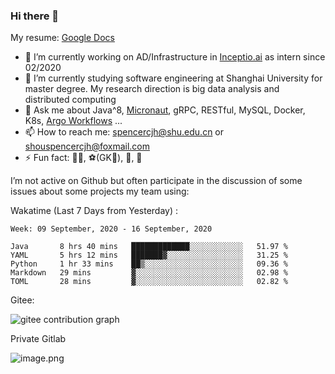 ### Hi there 👋

My resume: [Google Docs](https://docs.google.com/document/d/1o7iQKDF-_HZUHg6cGiCSl6txrcuQ2tbQttHFFAUeRhc/edit?usp=sharing)

- 🔭 I’m currently working on AD/Infrastructure in [Inceptio.ai](https://www.inceptio.ai/) as intern since 02/2020
- 🌱 I’m currently studying software engineering at Shanghai University for master degree. My research direction is big data analysis and distributed computing
- 💬 Ask me about Java^8, [Micronaut](http://micronaut.io/), gRPC, RESTful, MySQL, Docker, K8s, [Argo Workflows](https://argoproj.github.io/argo/) ...
- 📫 How to reach me: spencercjh@shu.edu.cn or shouspencercjh@foxmail.com
- ⚡ Fun fact: 🚴‍♂️, ⚽(GK🥅), 🏓, 🏸

I’m not active on Github but often participate in the discussion of some issues about some projects my team using:

Wakatime (Last 7 Days from Yesterday) :

<!--START_SECTION:waka-->
```text
Week: 09 September, 2020 - 16 September, 2020

Java       8 hrs 40 mins   █████████████░░░░░░░░░░░░   51.97 % 
YAML       5 hrs 12 mins   ███████▓░░░░░░░░░░░░░░░░░   31.25 % 
Python     1 hr 33 mins    ██▒░░░░░░░░░░░░░░░░░░░░░░   09.36 % 
Markdown   29 mins         ▓░░░░░░░░░░░░░░░░░░░░░░░░   02.98 % 
TOML       28 mins         ▓░░░░░░░░░░░░░░░░░░░░░░░░   02.82 % 
```
<!--END_SECTION:waka-->

Gitee:

![gitee contribution graph](https://i.loli.net/2020/08/04/gGf4lVtUxZ1nsae.png)

Private Gitlab

![image.png](https://i.loli.net/2020/08/28/iX5uhVyczxaG2Bn.png)
